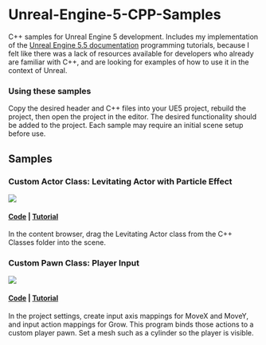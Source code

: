 # Unreal-Engine-5-CPP-Samples
C++ samples for Unreal Engine 5 development. Includes my implementation of the <a href="https://dev.epicgames.com/documentation/en-us/unreal-engine/unreal-engine-5-5-documentation">Unreal Engine 5.5 documentation</a> programming tutorials, because I felt like there was a lack of resources available for developers who already are familiar with C++, and are looking for examples of how to use it in the context of Unreal. 

### Using these samples
Copy the desired header and C++ files into your UE5 project, rebuild the project, then open the project in the editor. The desired functionality should be added to the project. Each sample may require an initial scene setup before use.

## Samples

### Custom Actor Class: Levitating Actor with Particle Effect
<img src="screenshots/UE5_CPP_Levitate.gif">

#### <a href="https://github.com/nicholaswile/Unreal-Engine-5-CPP-Samples/tree/main/levitating">Code</a> | <a href="https://dev.epicgames.com/documentation/en-us/unreal-engine/unreal-engine-cpp-quick-start">Tutorial</a>

In the content browser, drag the Levitating Actor class from the C++ Classes folder into the scene.

### Custom Pawn Class: Player Input
<img src="screenshots/UE5_PlayerInput.gif">

#### <a href="#">Code</a> | <a href="https://dev.epicgames.com/documentation/en-us/unreal-engine/quick-start-guide-to-player-input-in-unreal-engine-cpp">Tutorial</a>

In the project settings, create input axis mappings for MoveX and MoveY, and input action mappings for Grow. This program binds those actions to a custom player pawn. Set a mesh such as a cylinder so the player is visible.